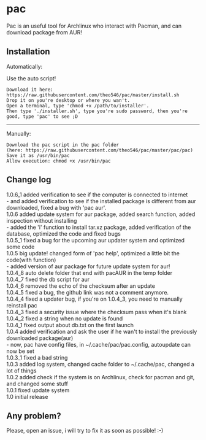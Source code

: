 # pac
Pac is an useful tool for Archlinux who interact with Pacman, and can download package from AUR!

## Installation
Automatically:

Use the auto script!
```
Download it here: https://raw.githubusercontent.com/theo546/pac/master/install.sh
Drop it on you're desktop or where you wan't.
Open a terminal, type 'chmod +x /path/to/installer'.
Then type './installer.sh', type you're sudo password, then you're good, type 'pac' to see ;D
```
___


Manually:

```
Download the pac script in the pac folder
(here: https://raw.githubusercontent.com/theo546/pac/master/pac/pac)
Save it as /usr/bin/pac
Allow execution: chmod +x /usr/bin/pac
```

## Change log
1.0.6_1 added verification to see if the computer is connected to internet<br>
    - and added verification to see if the installed package is different from aur downloaded, fixed a bug with 'pac aur'.<br>
1.0.6 added update system for aur package, added search function, added inspection without installing<br>
    - added the 'i' function to install tar.xz package, added verification of the database, optimized the code and fixed bugs<br>
1.0.5_1 fixed a bug for the upcoming aur updater system and optimized some code<br>
1.0.5 big update! changed form of 'pac help', optimized a little bit the code(with function)<br>
    - added version of aur package for future update system for aur!<br>
1.0.4_8 auto delete folder that end with pacAUR in the temp folder<br>
1.0.4_7 fixed the db script for aur<br>
1.0.4_6 removed the echo of the checksum after an update<br>
1.0.4_5 fixed a bug, the github link was not a comment anymore.<br>
1.0.4_4 fixed a updater bug, if you're on 1.0.4_3, you need to manually reinstall pac<br>
1.0.4_3 fixed a security issue where the checksum pass when it's blank<br>
1.0.4_2 fixed a string when no update is found<br>
1.0.4_1 fixed output about db.txt on the first launch<br>
1.0.4 added verification and ask the user if he wan't to install the previously downloaded package(aur)<br>
    - now, pac have config files, in ~/.cache/pac/pac.config, autoupdate can now be set<br>
1.0.3_1 fixed a bad string<br>
1.0.3 added log system, changed cache folder to ~/.cache/pac, changed a lot of things<br>
1.0.2 added check if the system is on Archlinux, check for pacman and git, and changed some stuff<br>
1.0.1 fixed update system<br>
1.0 initial release<br>

## Any problem?
Please, open an issue, i will try to fix it as soon as possible! :-)
